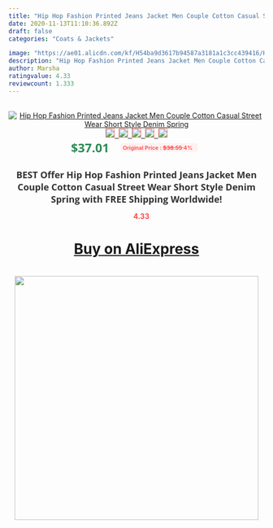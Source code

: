 ```yaml
---
title: "Hip Hop Fashion Printed Jeans Jacket Men Couple Cotton Casual Street Wear Short Style Denim Spring"
date: 2020-11-13T11:10:36.892Z
draft: false
categories: "Coats & Jackets"

image: "https://ae01.alicdn.com/kf/H54ba9d3617b94587a3181a1c3cc439416/Hip-Hop-Fashion-Printed-Jeans-Jacket-Men-Couple-Cotton-Casual-Street-Wear-Short-Style-Denim-Spring.jpg"
description: "Hip Hop Fashion Printed Jeans Jacket Men Couple Cotton Casual Street Wear Short Style Denim Spring"
author: Marsha
ratingvalue: 4.33
reviewcount: 1.333
---
```

<br>
<div style="text-align: center;">
<a href="https://s.click.aliexpress.com/e/_AdGLvx" target="_blank" rel="nofollow noopener noreferrer"><img alt="Hip Hop Fashion Printed Jeans Jacket Men Couple Cotton Casual Street Wear Short Style Denim Spring" class="magnifier-image" src="https://ae01.alicdn.com/kf/H54ba9d3617b94587a3181a1c3cc439416/Hip-Hop-Fashion-Printed-Jeans-Jacket-Men-Couple-Cotton-Casual-Street-Wear-Short-Style-Denim-Spring.jpg_640x640.jpg">
<br>
<img style="border:1px solid salmon" src="https://ae01.alicdn.com/kf/H54ba9d3617b94587a3181a1c3cc439416/Hip-Hop-Fashion-Printed-Jeans-Jacket-Men-Couple-Cotton-Casual-Street-Wear-Short-Style-Denim-Spring.jpg_120x120.jpg">&nbsp;&nbsp;<img style="border:1px solid salmon" src="https://ae01.alicdn.com/kf/H545169f7b6b04c33989f17ea3d150f40Q/Hip-Hop-Fashion-Printed-Jeans-Jacket-Men-Couple-Cotton-Casual-Street-Wear-Short-Style-Denim-Spring.jpg_120x120.jpg">&nbsp;&nbsp;<img style="border:1px solid salmon" src="https://ae01.alicdn.com/kf/H2d6acc10f17b40fcad0569b0a43818f3s/Hip-Hop-Fashion-Printed-Jeans-Jacket-Men-Couple-Cotton-Casual-Street-Wear-Short-Style-Denim-Spring.jpg_120x120.jpg">&nbsp;&nbsp;<img style="border:1px solid salmon" src="https://ae01.alicdn.com/kf/H61309141358d4b4bb122426409dc5b07T/Hip-Hop-Fashion-Printed-Jeans-Jacket-Men-Couple-Cotton-Casual-Street-Wear-Short-Style-Denim-Spring.jpg_120x120.jpg">&nbsp;&nbsp;<img style="border:1px solid salmon" src="https://ae01.alicdn.com/kf/Hc22a6d41adcb440598d6ba38ba6ba579o/Hip-Hop-Fashion-Printed-Jeans-Jacket-Men-Couple-Cotton-Casual-Street-Wear-Short-Style-Denim-Spring.jpg_120x120.jpg"></a></div><br0>
<div style="text-align: center;"><span style="background-color: white; border: 0px; box-sizing: border-box; color: seagreen; display: inline-block; font-family: &quot;open sans&quot; , &quot;arial&quot; , &quot;helvetica&quot; , sans-serif , &quot;heiti&quot;; font-size: 24px; font-stretch: inherit; font-weight: 700; line-height: inherit; margin: 0px 10px 0px 0px; padding: 0px; vertical-align: middle;">$37.01 </span>
<span style="background: rgb(255 , 241 , 241); border-radius: 3px; border: 0px; box-sizing: border-box; color: #ff4747; display: inline-block; font-family: inherit; font-size: 12px; font-stretch: inherit; font-style: inherit; font-variant: inherit; font-weight: 600; line-height: inherit; margin: 0px; padding: 2px 5px; transform: scale(0.9); vertical-align: middle;">Original Price : <b style="text-decoration: line-through;">$38.55 </b> 4%&nbsp;&nbsp;</span></div>
<h1 style="color: #333333; display: inline-block; font-family: &quot;open sans&quot; , &quot;arial&quot; , &quot;helvetica&quot; , sans-serif , &quot;heiti&quot;; font-size: 18px; font-stretch: inherit; font-weight: 700; text-align: center;">BEST Offer Hip Hop Fashion Printed Jeans Jacket Men Couple Cotton Casual Street Wear Short Style Denim Spring with FREE Shipping Worldwide!</h1>
<div style="color: #ff4747; text-align: center;">
<img src="https://4.bp.blogspot.com/-M0ZcTcb-5uY/XleCXlxnR4I/AAAAAAAAAEc/OrjgMkXV1oMQFaCRZj5HQwOCBcu3w1FegCPcBGAYYCw/s1600/star.png" style="height: 15px;">&nbsp;<b>4.33</b></div>
<div class="button_cont" align="center"><a class="buynow_a" href="https://s.click.aliexpress.com/e/_AdGLvx" target="_blank" rel="nofollow noopener noreferrer"><H1>Buy on AliExpress</H1></a></div><br>
<div class="separator" style="clear: both; text-align: center;">
<img src="https://lh3.googleusercontent.com/-pTy5HemUv9M/XlePHvY0dAI/AAAAAAAAAE4/0nX5iRUoIWY8eMW9Dpxeirr157OZliDIgCLcBGAsYHQ/s1600/badge.gif" width="480">
</div>
